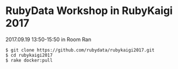 # RubyData Workshop in RubyKaigi 2017

2017.09.19 13:50-15:50 in Room Ran

```
$ git clone https://github.com/rubydata/rubykaigi2017.git
$ cd rubykaigi2017
$ rake docker:pull
```

